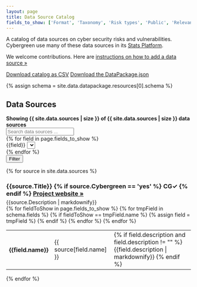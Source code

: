 ```yaml
---
layout: page
title: Data Source Catalog
fields_to_show: ['Format', 'Taxonomy', 'Risk types', 'Public', 'Relevance']
---
```


A catalog of data sources on cyber security risks and vulnerabilities.
Cybergreen use many of these data sources in its [Stats Platform][stats].

We welcome contributions. Here are [instructions on how to add a data source &raquo;][add source]

<a class="button" href="https://raw.githubusercontent.com/cybergreen-net/www.cybergreen.net/gh-pages/_data/sources.csv">Download catalog as CSV</a>
<a class="button" href="https://raw.githubusercontent.com/cybergreen-net/www.cybergreen.net/gh-pages/_data/datapackage.json">Download the DataPackage.json</a>

[stats]: http://stats.cybergreen.net/
[add source]: /data-inventory/add/

{% assign schema = site.data.datapackage.resources[0].schema %}

## Data Sources

<div class="data-catalog">
<strong>Showing <span class="total">{{ site.data.sources | size }}</span> of {{ site.data.sources | size }} data sources</strong>

<form class="form-inline hidden data-catalog-search" id="filters">
  <input name="query" type="search" placeholder="Search data sources ..." />
  <div class="field-filters">
  {% for field in page.fields_to_show %}
    <div class="field">
      {{field}} <select name="{{field}}" data-field="{{field}}"></select>
    </div>
  {% endfor %}
  </div>
  <button type="submit" class="btn btn-primary">Filter</button>
</form>

{% for source in site.data.sources %}
<div class="record" data-title="{{source.Title}}">
  <h3 style="margin-bottom:5px">
      {{source.Title}}
      {% if source.Cybergreen == 'yes' %}
      <span class="cg-use" href="http://stats.cybergreen.net" title="This dataset is used in the Cybergreen Data Platform">CG&#10003;</span>
      {% endif %}
      <a class="homepage button" href="{{source.Homepage}}">Project website »</a>
  </h3>
  <div class="description">
    {{source.Description | markdownify}}
  </div>
  <table class="metadata">
  {% for fieldToShow in page.fields_to_show %}
    <!-- hacky way to look up the field -->
    {% for tmpField in schema.fields %}
      {% if fieldToShow == tmpField.name %}
        {% assign field = tmpField %}
      {% endif %}
    {%  endfor %}
    <tr>
      <th data-field="{{field.name}}">
        {{field.name}}
      </th>
      <td class="js-field-value">
        {{ source[field.name] }}
      </td>
      <td class="field-desc">
        {% if field.description and field.description != "" %}
        {{field.description | markdownify}}
        {% endif %}
      </td>
    </tr>
  {% endfor %}
  </table>
</div>
{% endfor %}
</div>

<script src="/js/vendor/jquery-1.11.2.min.js"></script>
<script src="/js/vendor/underscore-1.4.2.js"></script>
<script src="/js/datacatalog.js"></script>

